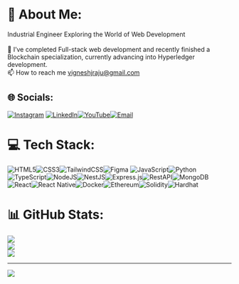 
# 💫 About Me:
Industrial Engineer Exploring the World of Web Development<br><br>🌱 I’ve completed Full-stack web development and recently finished a Blockchain specialization, currently advancing into Hyperledger development.<br>📫 How to reach me vigneshjraju@gmail.com

## 🌐 Socials:
[![Instagram](https://img.shields.io/badge/Instagram-%23E4405F.svg?logo=Instagram&logoColor=white)](https://instagram.com/vignesh_j_r) [![LinkedIn](https://img.shields.io/badge/LinkedIn-%230077B5.svg?logo=linkedin&logoColor=white)](https://www.linkedin.com/in/vigneshjraju/)[![YouTube](https://img.shields.io/badge/YouTube-%23FF0000.svg?logo=YouTube&logoColor=white)](https://www.youtube.com/@VigneshJRaju)[![Email](https://img.shields.io/badge/Email-D14836?logo=gmail&logoColor=white)](mailto:vigneshjraju@gmail.com)

# 💻 Tech Stack:
![HTML5](https://img.shields.io/badge/html5-%23E34F26.svg?style=for-the-badge&logo=html5&logoColor=white)![CSS3](https://img.shields.io/badge/css3-%231572B6.svg?style=for-the-badge&logo=css3&logoColor=white)![TailwindCSS](https://img.shields.io/badge/tailwindcss-%2338B2AC.svg?style=for-the-badge&logo=tailwind-css&logoColor=white)![Figma](https://img.shields.io/badge/figma-%23F24E1E.svg?style=for-the-badge&logo=figma&logoColor=white)  ![JavaScript](https://img.shields.io/badge/javascript-%23323330.svg?style=for-the-badge&logo=javascript&logoColor=%23F7DF1E)![Python](https://img.shields.io/badge/python-3670A0?style=for-the-badge&logo=python&logoColor=ffdd54)![TypeScript](https://img.shields.io/badge/typescript-%23007ACC.svg?style=for-the-badge&logo=typescript&logoColor=white)![NodeJS](https://img.shields.io/badge/node.js-6DA55F?style=for-the-badge&logo=node.js&logoColor=white)![NestJS](https://img.shields.io/badge/nestjs-%23E0234E.svg?style=for-the-badge&logo=nestjs&logoColor=white)![Express.js](https://img.shields.io/badge/express.js-%23404d59.svg?style=for-the-badge&logo=express&logoColor=%2361DAFB)![RestAPI](https://img.shields.io/badge/RestAPI-005571?style=for-the-badge&logo=RestAPI)![MongoDB](https://img.shields.io/badge/MongoDB-%234ea94b.svg?style=for-the-badge&logo=mongodb&logoColor=white)![React](https://img.shields.io/badge/react-%2320232a.svg?style=for-the-badge&logo=react&logoColor=%2361DAFB)![React Native](https://img.shields.io/badge/react_native-%2320232a.svg?style=for-the-badge&logo=react&logoColor=%2361DAFB)![Docker](https://img.shields.io/badge/docker-%230db7ed.svg?style=for-the-badge&logo=docker&logoColor=white)![Ethereum](https://img.shields.io/badge/ethereum-%23363636.svg?style=for-the-badge&logo=ethereum&logoColor=white)![Solidity](https://img.shields.io/badge/Solidity-%23363636.svg?style=for-the-badge&logo=solidity&logoColor=white)![Hardhat](https://img.shields.io/badge/Hardhat-181717?style=for-the-badge&logo=hardhat&logoColor=yellow)  

# 📊 GitHub Stats:
![](https://github-readme-stats.vercel.app/api?username=vigneshjraju&theme=dark&hide_border=false&include_all_commits=true&count_private=false)<br/>
![](https://nirzak-streak-stats.vercel.app/?user=vigneshjraju&theme=dark&hide_border=false)<br/>
![](https://github-readme-stats.vercel.app/api/top-langs/?username=vigneshjraju&theme=dark&hide_border=false&include_all_commits=true&count_private=false&layout=compact)

---
[![](https://visitcount.itsvg.in/api?id=vigneshjraju&icon=0&color=0)](https://visitcount.itsvg.in)

<!-- Proudly created with GPRM ( https://gprm.itsvg.in ) -->
